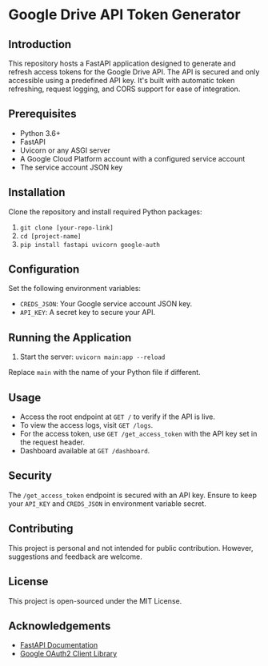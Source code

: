 # Google Drive API Token Generator

## Introduction
This repository hosts a FastAPI application designed to generate and refresh access tokens for the Google Drive API. The API is secured and only accessible using a predefined API key. It's built with automatic token refreshing, request logging, and CORS support for ease of integration.

## Prerequisites
- Python 3.6+
- FastAPI
- Uvicorn or any ASGI server
- A Google Cloud Platform account with a configured service account
- The service account JSON key

## Installation
Clone the repository and install required Python packages:
1. `git clone [your-repo-link]`
2. `cd [project-name]`
3. `pip install fastapi uvicorn google-auth`


## Configuration
Set the following environment variables:
- `CREDS_JSON`: Your Google service account JSON key.
- `API_KEY`: A secret key to secure your API.

## Running the Application
1. Start the server: `uvicorn main:app --reload`

Replace `main` with the name of your Python file if different.

## Usage
- Access the root endpoint at `GET /` to verify if the API is live.
- To view the access logs, visit `GET /logs`.
- For the access token, use `GET /get_access_token` with the API key set in the request header.
- Dashboard available at `GET /dashboard`.

## Security
The `/get_access_token` endpoint is secured with an API key. Ensure to keep your `API_KEY` and `CREDS_JSON` in environment variable secret.

## Contributing
This project is personal and not intended for public contribution. However, suggestions and feedback are welcome.

## License
This project is open-sourced under the MIT License.

## Acknowledgements
- [FastAPI Documentation](https://fastapi.tiangolo.com/)
- [Google OAuth2 Client Library](https://google-auth.readthedocs.io/en/latest/)
